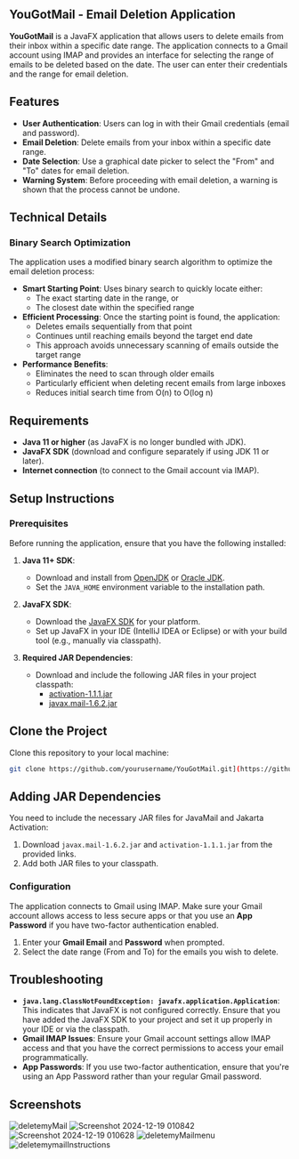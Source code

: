 

## YouGotMail - Email Deletion Application

**YouGotMail** is a JavaFX application that allows users to delete emails from their inbox within a specific date range. The application connects to a Gmail account using IMAP and provides an interface for selecting the range of emails to be deleted based on the date. The user can enter their credentials and the range for email deletion.

## Features

- **User Authentication**: Users can log in with their Gmail credentials (email and password).
- **Email Deletion**: Delete emails from your inbox within a specific date range.
- **Date Selection**: Use a graphical date picker to select the "From" and "To" dates for email deletion.
- **Warning System**: Before proceeding with email deletion, a warning is shown that the process cannot be undone.

## Technical Details

### Binary Search Optimization

The application uses a modified binary search algorithm to optimize the email deletion process:

- **Smart Starting Point**: Uses binary search to quickly locate either:
  - The exact starting date in the range, or
  - The closest date within the specified range
- **Efficient Processing**: Once the starting point is found, the application:
  - Deletes emails sequentially from that point
  - Continues until reaching emails beyond the target end date
  - This approach avoids unnecessary scanning of emails outside the target range
- **Performance Benefits**: 
  - Eliminates the need to scan through older emails
  - Particularly efficient when deleting recent emails from large inboxes
  - Reduces initial search time from O(n) to O(log n)

## Requirements

- **Java 11 or higher** (as JavaFX is no longer bundled with JDK).
- **JavaFX SDK** (download and configure separately if using JDK 11 or later).
- **Internet connection** (to connect to the Gmail account via IMAP).

## Setup Instructions

### Prerequisites

Before running the application, ensure that you have the following installed:

1. **Java 11+ SDK**:
   - Download and install from [OpenJDK](https://jdk.java.net/) or [Oracle JDK](https://www.oracle.com/java/technologies/javase-jdk11-downloads.html).
   - Set the `JAVA_HOME` environment variable to the installation path.

2. **JavaFX SDK**:
   - Download the [JavaFX SDK](https://openjfx.io/) for your platform.
   - Set up JavaFX in your IDE (IntelliJ IDEA or Eclipse) or with your build tool (e.g., manually via classpath).

3. **Required JAR Dependencies**:
   - Download and include the following JAR files in your project classpath:
     - [activation-1.1.1.jar](https://mvnrepository.com/artifact/jakarta.activation/jakarta.activation-api/2.1.3)
     - [javax.mail-1.6.2.jar](https://mvnrepository.com/artifact/javax.mail/javax.mail-api)

## Clone the Project

Clone this repository to your local machine:

```bash
git clone https://github.com/yourusername/YouGotMail.git](https://github.com/Achu-Worifung/You-ve-Got-Mail.git)
```

## Adding JAR Dependencies

You need to include the necessary JAR files for JavaMail and Jakarta Activation:

1. Download `javax.mail-1.6.2.jar` and `activation-1.1.1.jar` from the provided links.
2. Add both JAR files to your classpath.

### Configuration

The application connects to Gmail using IMAP. Make sure your Gmail account allows access to less secure apps or that you use an **App Password** if you have two-factor authentication enabled.

1. Enter your **Gmail Email** and **Password** when prompted.
2. Select the date range (From and To) for the emails you wish to delete.

## Troubleshooting

- **`java.lang.ClassNotFoundException: javafx.application.Application`**: This indicates that JavaFX is not configured correctly. Ensure that you have added the JavaFX SDK to your project and set it up properly in your IDE or via the classpath.
- **Gmail IMAP Issues**: Ensure your Gmail account settings allow IMAP access and that you have the correct permissions to access your email programmatically.
- **App Passwords**: If you use two-factor authentication, ensure that you're using an App Password rather than your regular Gmail password.

## Screenshots
![deletemyMail](https://github.com/user-attachments/assets/9022b982-3582-44d2-b24c-8e6479b1fdd4)
![Screenshot 2024-12-19 010842](https://github.com/user-attachments/assets/e4dbb8ed-0cb8-4274-abf2-ab363e9df685)
![Screenshot 2024-12-19 010628](https://github.com/user-attachments/assets/21f4194b-e585-4398-87d4-4ca0da13b730)
![deletemyMailmenu](https://github.com/user-attachments/assets/2ca887c0-ca0b-4e9a-9f2c-cc03f7685bcb)
![deletemymailInstructions](https://github.com/user-attachments/assets/4e1ec7dd-cc37-4491-b14f-d18817505315)

